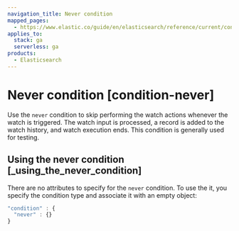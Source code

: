```yaml
---
navigation_title: Never condition
mapped_pages:
  - https://www.elastic.co/guide/en/elasticsearch/reference/current/condition-never.html
applies_to:
  stack: ga
  serverless: ga
products:
  - Elasticsearch
---
```


# Never condition [condition-never]

Use the `never` condition to skip performing the watch actions whenever the watch is triggered. The watch input is processed, a record is added to the watch history, and watch execution ends. This condition is generally used for testing.

## Using the never condition [_using_the_never_condition]

There are no attributes to specify for the `never` condition. To use the it, you specify the condition type and associate it with an empty object:

```js
"condition" : {
  "never" : {}
}
```
